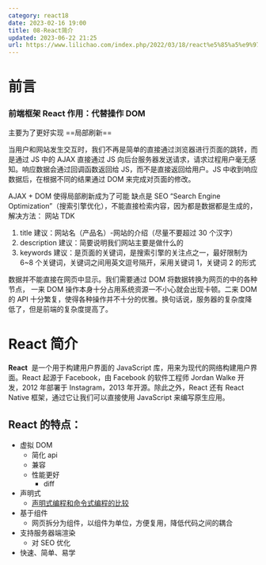 ```yaml
---
category: react18
date: 2023-02-16 19:00
title: 08-React简介
updated: 2023-06-22 21:25
url: https://www.lilichao.com/index.php/2022/03/18/react%e5%85%a5%e9%97%a8/
---
```


# 前言

### 前端框架 React 作用：代替操作 DOM

主要为了更好实现 ==局部刷新==

当用户和网站发生交互时，我们不再是简单的直接通过浏览器进行页面的跳转，而是通过 JS 中的 AJAX 直接通过 JS 向后台服务器发送请求，请求过程用户毫无感知。响应数据会通过回调函数返回给 JS，而不是直接返回给用户。JS 中收到响应数据后，在根据不同的结果通过 DOM 来完成对页面的修改。

AJAX + DOM 使得局部刷新成为了可能
缺点是 SEO “Search Engine Optimization”（搜索引擎优化），不能直接检索内容，因为都是数据都是生成的，
解决方法： 网站 TDK

1. title 建议：网站名（产品名）-网站的介绍（尽量不要超过 30 个汉字）
2. description 建议：简要说明我们网站主要是做什么的
3. keywords 建议：是页面的关键词，是搜索引擎的关注点之一，最好限制为 6~8 个关键词，关键词之间用英文逗号隔开，采用关键词 1，关键词 2 的形式

数据并不能直接在网页中显示。我们需要通过 DOM 将数据转换为网页的中的各种节点，
一来 DOM 操作本身十分占用系统资源一不小心就会出现卡顿。二来 DOM 的 API 十分繁复，使得各种操作并不十分的优雅。换句话说，服务器的复杂度降低了，但是前端的复杂度提高了。

# React 简介

**React**  是一个用于构建用户界面的 JavaScript 库，用来为现代的网络构建用户界面。React 起源于 Facebook，由 Facebook 的软件工程师 Jordan Walke 开发，2012 年部署于 Instagram，2013 年开源。除此之外，React 还有 React Native 框架，通过它让我们可以直接使用 JavaScript 来编写原生应用。

## React 的特点：

-   虚拟 DOM
    -   简化 api
    -   兼容
    -   性能更好
        -   diff
-   声明式
    -   [声明式编程和命令式编程的比较](../../../note/声明式编程和命令式编程的比较.md)
-   基于组件
    -   网页拆分为组件，以组件为单位，方便复用，降低代码之间的耦合
-   支持服务器端渲染
    -   对 SEO 优化
-   快速、简单、易学